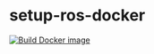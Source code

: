# setup-ros-docker

[![Build Docker image](https://github.com/ignition-tooling/setup-ign-docker/workflows/Build%20Docker%20image/badge.svg)](https://github.com/ignition-tooling/setup-ign-docker/actions?query=workflow%3A%22Build+Docker+image%22)
